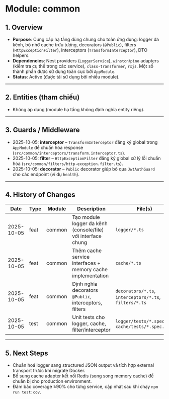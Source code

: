 # Module: common

## 1. Overview

- **Purpose**: Cung cấp hạ tầng dùng chung cho toàn ứng dụng: logger đa kênh, bộ nhớ cache trừu tượng, decorators (`@Public`), filters (`HttpExceptionFilter`), interceptors (`TransformInterceptor`), DTO helpers.
- **Dependencies**: Nest providers (`LoggerService`), `winston`/`pino` adapters (kiểm tra cụ thể trong các service), `class-transformer`, `rxjs`. Một số thành phần được sử dụng toàn cục bởi `AppModule`.
- **Status**: Active (được tái sử dụng bởi nhiều module).

---

## 2. Entities (tham chiếu)

- Không áp dụng (module hạ tầng không định nghĩa entity riêng).

---

## 3. Guards / Middleware

- 2025-10-05: **interceptor** – `TransformInterceptor` đăng ký global trong `AppModule` để chuẩn hóa response (`src/common/interceptors/transform.interceptor.ts`).
- 2025-10-05: **filter** – `HttpExceptionFilter` đăng ký global xử lý lỗi chuẩn hóa (`src/common/filters/http-exception.filter.ts`).
- 2025-10-05: **decorator** – `Public` decorator giúp bỏ qua `JwtAuthGuard` cho các endpoint (ví dụ `health`).

---

## 4. History of Changes

| Date       | Type | Module | Description                                                   | File(s)                                             |
| ---------- | ---- | ------ | ------------------------------------------------------------- | --------------------------------------------------- |
| 2025-10-05 | feat | common | Tạo module logger đa kênh (console/file) với interface chung  | `logger/*.ts`                                       |
| 2025-10-05 | feat | common | Thêm cache service interfaces + memory cache implementation   | `cache/*.ts`                                        |
| 2025-10-05 | feat | common | Định nghĩa decorators `@Public`, interceptors, filters        | `decorators/*.ts`, `interceptors/*.ts`, `filters/*.ts` |
| 2025-10-05 | test | common | Unit tests cho logger, cache, filter/interceptor              | `logger/tests/*.spec.ts`, `cache/tests/*.spec.ts`   |

---

## 5. Next Steps

- Chuẩn hoá logger sang structured JSON output và tích hợp external transport trước khi migrate Docker.
- Bổ sung cache adapter kết nối Redis (song song memory cache) để chuẩn bị cho production environment.
- Đảm bảo coverage ≥90% cho từng service, cập nhật sau khi chạy `npm run test:cov`.
